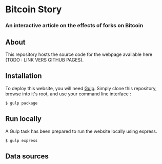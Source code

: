 # Bitcoin Story
### An interactive article on the effects of forks on Bitcoin
## About
This repository hosts the source code for the webpage available here (TODO : LINK VERS GITHUB PAGES).

## Installation
To deploy this website, you will need [Gulp](https://gulpjs.com/). Simply clone this repository, browse into it's root, and use your command line interface :
```
$ gulp package
```
## Run locally
A Gulp task has been prepared to run the website locally using express.
```
$ gulp express
```
## Data sources
